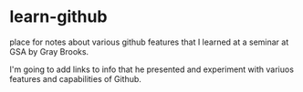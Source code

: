 learn-github
============

place for notes about various github features that I learned at a seminar at GSA by Gray Brooks.

I'm going to add links to info that he presented and experiment with variuos features and capabilities of Github.
